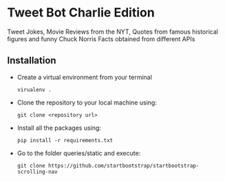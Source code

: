 # Tweet Bot Charlie Edition

Tweet Jokes, Movie Reviews from the NYT, Quotes from famous historical figures and funny Chuck Norris Facts obtained from different APIs


## Installation

* Create a virtual environment from your terminal
  ```
  virualenv .
  ```
* Clone the repository to your local machine using:
  ```
  git clone <repository url>
  ```
* Install all the packages using:
  ```
  pip install -r requirements.txt
  ```
* Go to the folder queries/static and execute:
  ```
  git clone https://github.com/startbootstrap/startbootstrap-scrolling-nav
  ```
  

